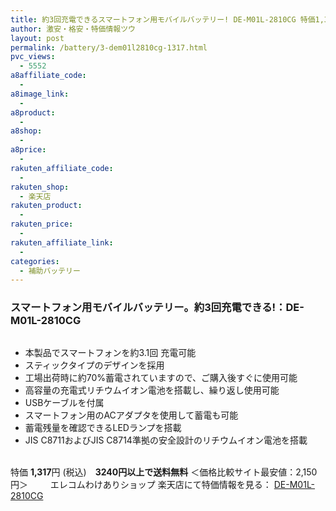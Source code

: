 ```yaml
---
title: 約3回充電できるスマートフォン用モバイルバッテリー! DE-M01L-2810CG 特価1,317円！
author: 激安・格安・特価情報ツウ
layout: post
permalink: /battery/3-dem01l2810cg-1317.html
pvc_views:
  - 5552
a8affiliate_code:
  -
a8image_link:
  -
a8product:
  -
a8shop:
  -
a8price:
  -
rakuten_affiliate_code:
  -
rakuten_shop:
  - 楽天店
rakuten_product:
  -
rakuten_price:
  -
rakuten_affiliate_link:
  -
categories:
  - 補助バッテリー
---
```

### スマートフォン用モバイルバッテリー。約3回充電できる!：DE-M01L-2810CG

<div class="img-bg2 img_L">
  <a href="//hb.afl.rakuten.co.jp/hgc/04914ba7.10ed122b.04914ba8.092f1a7b/?pc=http%3a%2f%2fitem.rakuten.co.jp%2fwakeari%2f4953103983038%2f%3fscid%3daf_link_img&m=http%3a%2f%2fm.rakuten.co.jp%2fwakeari%2fi%2f10015315%2f" target="_blank"><img src="//hbb.afl.rakuten.co.jp/hgb/?pc=http%3a%2f%2fthumbnail.image.rakuten.co.jp%2f%400_mall%2fwakeari%2fcabinet%2f200_4%2fde-m01l-2810cg_02.jpg%3f_ex%3d128x128&m=http%3a%2f%2fthumbnail.image.rakuten.co.jp%2f%400_mall%2fwakeari%2fcabinet%2f200_4%2fde-m01l-2810cg_02.jpg" border="0" title="" alt="" /></a>
</div>

<!--more-->

  * 本製品でスマートフォンを約3.1回 充電可能
  * スティックタイプのデザインを採用
  * 工場出荷時に約70%蓄電されていますので、ご購入後すぐに使用可能
  * 高容量の充電式リチウムイオン電池を搭載し、繰り返し使用可能
  * USBケーブルを付属
  * スマートフォン用のACアダプタを使用して蓄電も可能
  * 蓄電残量を確認できるLEDランプを搭載
  * JIS C8711およびJIS C8714準拠の安全設計のリチウムイオン電池を搭載

<br clear="all" />特価 <span class="tokka-price"><strong>1,317</strong></span>円 (税込)　**3240円以上で送料無料** ＜価格比較サイト最安値：2,150円＞
　　
エレコムわけありショップ 楽天店にて特価情報を見る： <a href="//hb.afl.rakuten.co.jp/hgc/04914ba7.10ed122b.04914ba8.092f1a7b/?pc=http%3a%2f%2fitem.rakuten.co.jp%2fwakeari%2f4953103983038%2f%3fscid%3daf_link_img&m=http%3a%2f%2fm.rakuten.co.jp%2fwakeari%2fi%2f10015315%2f" target="_blank"><span class="fs150p">DE-M01L-2810CG</span></a>